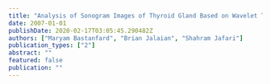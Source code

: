 ```yaml
---
title: "Analysis of Sonogram Images of Thyroid Gland Based on Wavelet Transform"
date: 2007-01-01
publishDate: 2020-02-17T03:05:45.290482Z
authors: ["Maryam Bastanfard", "Brian Jalaian", "Shahram Jafari"]
publication_types: ["2"]
abstract: ""
featured: false
publication: ""
---
```


